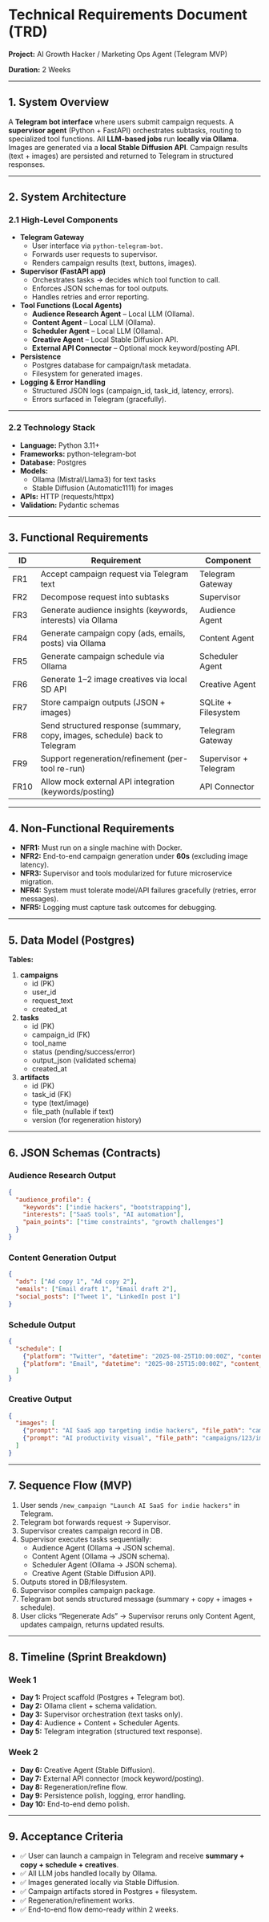 # Technical Requirements Document (TRD)

**Project:** AI Growth Hacker / Marketing Ops Agent (Telegram MVP)

**Duration:** 2 Weeks

---

## 1. System Overview

A **Telegram bot interface** where users submit campaign requests. A **supervisor agent** (Python + FastAPI) orchestrates subtasks, routing to specialized tool functions. All **LLM-based jobs** run **locally via Ollama**. Images are generated via a **local Stable Diffusion API**. Campaign results (text + images) are persisted and returned to Telegram in structured responses.

---

## 2. System Architecture

### 2.1 High-Level Components

- **Telegram Gateway**
    - User interface via `python-telegram-bot`.
    - Forwards user requests to supervisor.
    - Renders campaign results (text, buttons, images).
- **Supervisor (FastAPI app)**
    - Orchestrates tasks → decides which tool function to call.
    - Enforces JSON schemas for tool outputs.
    - Handles retries and error reporting.
- **Tool Functions (Local Agents)**
    - **Audience Research Agent** – Local LLM (Ollama).
    - **Content Agent** – Local LLM (Ollama).
    - **Scheduler Agent** – Local LLM (Ollama).
    - **Creative Agent** – Local Stable Diffusion API.
    - **External API Connector** – Optional mock keyword/posting API.
- **Persistence**
    - Postgres database for campaign/task metadata.
    - Filesystem for generated images.
- **Logging & Error Handling**
    - Structured JSON logs (campaign_id, task_id, latency, errors).
    - Errors surfaced in Telegram (gracefully).

---

### 2.2 Technology Stack

- **Language:** Python 3.11+
- **Frameworks:** python-telegram-bot
- **Database:** Postgres
- **Models:**
    - Ollama (Mistral/Llama3) for text tasks
    - Stable Diffusion (Automatic1111) for images
- **APIs:** HTTP (requests/httpx)
- **Validation:** Pydantic schemas

---

## 3. Functional Requirements

| ID | Requirement | Component |
| --- | --- | --- |
| FR1 | Accept campaign request via Telegram text | Telegram Gateway |
| FR2 | Decompose request into subtasks | Supervisor |
| FR3 | Generate audience insights (keywords, interests) via Ollama | Audience Agent |
| FR4 | Generate campaign copy (ads, emails, posts) via Ollama | Content Agent |
| FR5 | Generate campaign schedule via Ollama | Scheduler Agent |
| FR6 | Generate 1–2 image creatives via local SD API | Creative Agent |
| FR7 | Store campaign outputs (JSON + images) | SQLite + Filesystem |
| FR8 | Send structured response (summary, copy, images, schedule) back to Telegram | Telegram Gateway |
| FR9 | Support regeneration/refinement (per-tool re-run) | Supervisor + Telegram |
| FR10 | Allow mock external API integration (keywords/posting) | API Connector |

---

## 4. Non-Functional Requirements

- **NFR1:** Must run on a single machine with Docker.
- **NFR2:** End-to-end campaign generation under **60s** (excluding image latency).
- **NFR3:** Supervisor and tools modularized for future microservice migration.
- **NFR4:** System must tolerate model/API failures gracefully (retries, error messages).
- **NFR5:** Logging must capture task outcomes for debugging.

---

## 5. Data Model (Postgres)

**Tables:**

1. **campaigns**
    - id (PK)
    - user_id
    - request_text
    - created_at
2. **tasks**
    - id (PK)
    - campaign_id (FK)
    - tool_name
    - status (pending/success/error)
    - output_json (validated schema)
    - created_at
3. **artifacts**
    - id (PK)
    - task_id (FK)
    - type (text/image)
    - file_path (nullable if text)
    - version (for regeneration history)

---

## 6. JSON Schemas (Contracts)

### Audience Research Output

```json
{
  "audience_profile": {
    "keywords": ["indie hackers", "bootstrapping"],
    "interests": ["SaaS tools", "AI automation"],
    "pain_points": ["time constraints", "growth challenges"]
  }
}

```

### Content Generation Output

```json
{
  "ads": ["Ad copy 1", "Ad copy 2"],
  "emails": ["Email draft 1", "Email draft 2"],
  "social_posts": ["Tweet 1", "LinkedIn post 1"]
}

```

### Schedule Output

```json
{
  "schedule": [
    {"platform": "Twitter", "datetime": "2025-08-25T10:00:00Z", "content_ref": "Tweet 1"},
    {"platform": "Email", "datetime": "2025-08-25T15:00:00Z", "content_ref": "Email draft 1"}
  ]
}

```

### Creative Output

```json
{
  "images": [
    {"prompt": "AI SaaS app targeting indie hackers", "file_path": "campaigns/123/images/img1.png"},
    {"prompt": "AI productivity visual", "file_path": "campaigns/123/images/img2.png"}
  ]
}

```

---

## 7. Sequence Flow (MVP)

1. User sends `/new_campaign "Launch AI SaaS for indie hackers"` in Telegram.
2. Telegram bot forwards request → Supervisor.
3. Supervisor creates campaign record in DB.
4. Supervisor executes tasks sequentially:
    - Audience Agent (Ollama → JSON schema).
    - Content Agent (Ollama → JSON schema).
    - Scheduler Agent (Ollama → JSON schema).
    - Creative Agent (Stable Diffusion API).
5. Outputs stored in DB/filesystem.
6. Supervisor compiles campaign package.
7. Telegram bot sends structured message (summary + copy + images + schedule).
8. User clicks “Regenerate Ads” → Supervisor reruns only Content Agent, updates campaign, returns updated results.

---

## 8. Timeline (Sprint Breakdown)

### Week 1

- **Day 1:** Project scaffold (Postgres + Telegram bot).
- **Day 2:** Ollama client + schema validation.
- **Day 3:** Supervisor orchestration (text tasks only).
- **Day 4:** Audience + Content + Scheduler Agents.
- **Day 5:** Telegram integration (structured text response).

### Week 2

- **Day 6:** Creative Agent (Stable Diffusion).
- **Day 7:** External API connector (mock keyword/posting).
- **Day 8:** Regeneration/refine flow.
- **Day 9:** Persistence polish, logging, error handling.
- **Day 10:** End-to-end demo polish.

---

## 9. Acceptance Criteria

- ✅ User can launch a campaign in Telegram and receive **summary + copy + schedule + creatives**.
- ✅ All LLM jobs handled locally by Ollama.
- ✅ Images generated locally via Stable Diffusion.
- ✅ Campaign artifacts stored in Postgres + filesystem.
- ✅ Regeneration/refinement works.
- ✅ End-to-end flow demo-ready within 2 weeks.